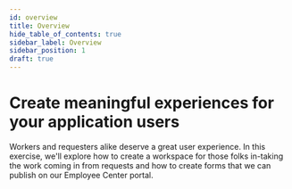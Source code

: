 ```yaml
---
id: overview
title: Overview
hide_table_of_contents: true
sidebar_label: Overview
sidebar_position: 1
draft: true
---
```


# Create meaningful experiences for your application users

Workers and requesters alike deserve a great user experience. In this exercise, we'll explore how to create a workspace for those folks in-taking the work coming in from requests and how to create forms that we can publish on our Employee Center portal.